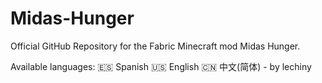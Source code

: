 # Midas-Hunger

Official GitHub Repository for the Fabric Minecraft mod Midas Hunger.

Available languages:
:es: Spanish
:us: English
:cn: 中文(简体) - by lechiny